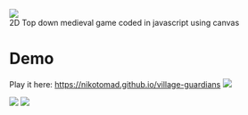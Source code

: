 <img src="https://raw.githubusercontent.com/nikotomad/village-guardians/master/images/logo.png" /><br>
2D Top down medieval game coded in javascript using canvas<br>
# Demo
Play it here: https://nikotomad.github.io/village-guardians
<img src="https://dzwonsemrish7.cloudfront.net/items/2u2a2l2H302l3O410D2f/Screen%20Shot%202018-04-25%20at%2011.20.05.png">

<img src="https://dzwonsemrish7.cloudfront.net/items/1L3k1W3H3M3l3L020N2g/Screen%20Shot%202018-04-25%20at%2011.20.12.png">

<img src="https://dzwonsemrish7.cloudfront.net/items/153M2A262e1H340a1R29/Screen%20Shot%202018-04-25%20at%2011.20.25.png">
